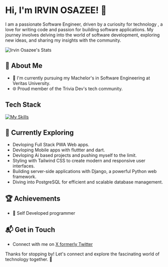 # Hi, I'm IRVIN OSAZEE! 👋

I am a passionate Software Engineer, driven by a curiosity for technology , a love for writing code and passion for building software applications. My journey involves delving into the world of software development, exploring new ideas, and sharing my insights with the community.

![Irvin Osazee's Stats](https://github-readme-stats.vercel.app/api?username=irvinosazee&theme=vue-dark&show_icons=true&hide_border=true&count_private=true)

## 🚀 About Me

- 🔭 I'm currently pursuing my Machelor's in Software Engineering at Veritas University.
- 🌐 Proud member of the Trivia Dev's tech community.


## Tech Stack
[![My Skills](https://skillicons.dev/icons?i=html,css,js,ts,git,github,vscode,figma,tailwind,vite,react,py,pycharm,django,flask,flutter,dart,swift,java,php,nodejs,npm,postgres,mysql,mongodb,vercel,astro,nextjs,svelte,firebase,supabase,jest,docker,postman,pytorch,tensorflow,threejs)](https://skillicons.dev)

## 🌱 Currently Exploring

  - Devloping Full Stack PWA Web apps.
  - Devloping Mobile apps with fluttter and dart.
  - Devloping Ai based projects and pushing myself to the limit.
  - Styling with Tailwind CSS to create modern and responsive user interfaces.
  - Building server-side applications with Django, a powerful Python web framework.
  - Diving into PostgreSQL for efficient and scalable database management.

 ## 🏆 Achievements
 
- 🌟 Self Developed programmer

  
## 📬 Get in Touch

- Connect with me on [X formerly Twitter](https://twitter.com/irvindevs)

Thanks for stopping by! Let's connect and explore the fascinating world of technology together. 🚀
